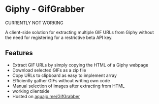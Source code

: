 # Giphy - GifGrabber

CURRENTLY NOT WORKING

A client-side solution for extracting multiple GIF URLs from Giphy without the need for registering for a restrictive beta API key.

## Features
- Extract GIF URLs by simply copying the HTML of a Giphy webpage
- Download selected GIFs as a zip file
- Copy URLs to clipboard as easy to implement array
- Efficiently gather GIFs without writing own code
- Manual selection of images after extracting from HTML
- working clientside
- Hosted on [aquajo.me/GifGrabber](https://aquajo.me/GifGrabber)
